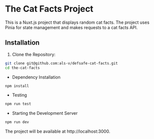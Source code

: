 # The Cat Facts Project

This is a Nuxt.js project that displays random cat facts. 
The project uses Pinia for state management and makes requests to a cat facts API.

## Installation

1. Clone the Repository:

```bash
git clone git@github.com:als-v/defsafe-cat-facts.git
cd the-cat-facts
```

- Dependency Installation
```bash
npm install
```

- Testing
```bash
npm run test
```

- Starting the Development Server
```bash
npm run dev
```

The project will be available at http://localhost:3000.

